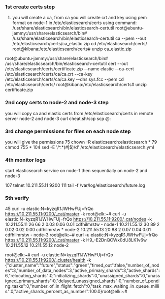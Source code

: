 ### 1st create certs step
1. you will create a ca, from ca you will create crt and key using pem format on node-1 in /etc/elasticsearch/certs 
  using command: /usr/share/elasticsearch/bin/elasticsearch-certutil
root@ubuntu-jammy:/usr/share/elasticsearch/bin# /usr/share/elasticsearch/bin/elasticsearch-certutil ca --pem --out /etc/elasticsearch/certs/ca_elastic.zip
cd /etc/elasticsearch/certs/
root@kibana:/etc/elasticsearch/certs# unzip ca_elastic.zip

root@ubuntu-jammy:/usr/share/elasticsearch/bin# /usr/share/elasticsearch/bin/elasticsearch-certutil cert --out /etc/elasticsearch/certs/certificate.zip --name elastic --ca-cert /etc/elasticsearch/certs/ca/ca.crt --ca-key /etc/elasticsearch/certs/ca/ca.key --dns sys.fcc --pem
cd /etc/elasticsearch/certs/
root@kibana:/etc/elasticsearch/certs# unzip certificate.zip


### 2nd copy certs to node-2 and node-3 step
you will copy ca and elastic certs from /etc/elasticsearch/certs in remote server node-2 and node-3
curl cheat.sh/scp
scp <file> <user>@<host>:<dest>

### 3rd change permissions for files on each node step
you will give the permissions
   75  chown -R elasticsearch:elasticsearch *
   79  chmod 755 *
  104  sed -E '/^\.*(#|$)/d' /etc/elasticsearch/elasticsearch.yml
  
### 4th monitor logs
start elasticsearch service on node-1
then sequentially on node-2 and node-3

  107  telnet 10.211.55.11 9200
  111  tail -f /var/log/elasticsearch/future.log

### 5th verify 
  45  curl -u elastic:N=kyzqR1JWHwFUj=frQo https://10.211.55.11:9200/_cat/master -k
root@elk:~# curl -u elastic:N=kyzqR1JWHwFUj=frQo https://10.211.55.11:9200/_cat/nodes -k
10.211.55.11 26 66 2 0.03 0.06 0.01 cdfhilmrstw - node-1
10.211.55.12 30 89 2 0.02 0.02 0.00 cdfhilmrstw * node-2
10.211.55.13 20 88 2 0.07 0.04 0.01 cdfhilmrstw - node-3
root@elk:~# curl -u elastic:N=kyzqR1JWHwFUj=frQo https://10.211.55.11:9200/_cat/master -k
H9_-E2DnQCWx0dU8LK1v6w 10.211.55.12 10.211.55.12 node-2

root@elk:~# curl -u elastic:N=kyzqR1JWHwFUj=frQo https://10.211.55.11:9200/_cluster/health -k
{"cluster_name":"future","status":"green","timed_out":false,"number_of_nodes":3,"number_of_data_nodes":3,"active_primary_shards":3,"active_shards":6,"relocating_shards":0,"initializing_shards":0,"unassigned_shards":0,"unassigned_primary_shards":0,"delayed_unassigned_shards":0,"number_of_pending_tasks":0,"number_of_in_flight_fetch":0,"task_max_waiting_in_queue_millis":0,"active_shards_percent_as_number":100.0}root@elk:~#
